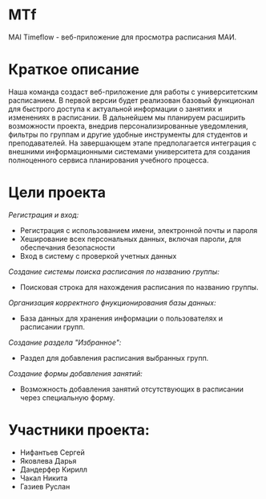 # MTf
MAI Timeflow - веб-приложение для просмотра расписания МАИ.
# Краткое описание
Наша команда создаст веб-приложение для работы с университетским расписанием. В первой версии будет реализован базовый функционал для быстрого доступа к актуальной информации о занятиях и изменениях в расписании. В дальнейшем мы планируем расширить возможности проекта, внедрив персонализированные уведомления, фильтры по группам и другие удобные инструменты для студентов и преподавателей. На завершающем этапе предполагается интеграция с внешними информационными системами университета для создания полноценного сервиса планирования учебного процесса.
# Цели проекта
_Регистрация и вход:_
  - Регистрация с использованием имени, электронной почты и пароля
  - Хеширование всех персональных данных, включая пароли, для обеспечания безопасности
  - Вход в систему с проверкой учетных данных

_Создание системы поиска расписания по названию группы:_
  - Поисковая строка для нахождения расписания по названию группы.

_Организация корректного фнукционирования базы данных:_
   - База данных для хранения информации о пользователях и расписании групп.

_Создание раздела "Избранное":_
   - Раздел для добавления расписания выбранных групп.

_Создание формы добавления занятий:_
   - Возможность добавления занятий отсутствующих в расписании через специальную форму.

# Участники проекта:
  - Нифантьев Сергей
  - Яковлева Дарья
  - Дандерфер Кирилл
  - Чакал Никита
  - Газиев Руслан
